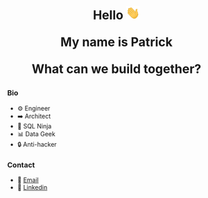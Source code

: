 <h1 align="center">
Hello <img src="https://raw.githubusercontent.com/pbierkortte/pbierkortte/8e83e80cd08badc33df18359da659e37824ab8b6/waving-hand.gif" width="32px">

My name is Patrick

What can we build together?
</h1>

### Bio
* :gear: Engineer
* :arrow_right: Architect
* :martial_arts_uniform: SQL Ninja
* :bar_chart: Data Geek
* :lock: Anti-hacker

### Contact
* :email: [Email](mailto:pbierkortte+u1dw9xe28@protonmail.com)
* :link: [Linkedin](https://www.linkedin.com/in/pbierkortte)

<img src="https://us-central1-trackgit-analytics.cloudfunctions.net/token/ping/kvznbkuddqzzm08c88ak" width="1" height="1"/>
